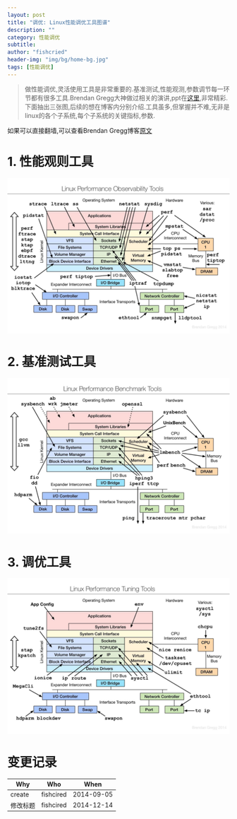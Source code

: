 ```yaml
---
layout: post
title: "调优: Linux性能调优工具图谱"
description: ""
category: 性能调优
subtitle:
author: "fishcried"
header-img: "img/bg/home-bg.jpg"
tags: [性能调优]
---
```


> 做性能调优,灵活使用工具是非常重要的.基准测试,性能观测,参数调节每一环节都有很多工具.Brendan Gregg大神做过相关的演讲,ppt在[这里](http://www.slideshare.net/brendangregg/linux-performance-tools-2014),非常精彩.下面抽出三张图,后续的想在博客内分别介绍.工具虽多,但掌握并不难,无非是linux的各个子系统,每个子系统的关键指标,参数.

如果可以直接翻墙,可以查看Brendan Gregg博客[原文](http://www.brendangregg.com/linuxperf.html)

# 1. 性能观则工具

![性能观测工具](/img/performance_observability_tools.jpeg)

# 2. 基准测试工具

![基准测试工具](/img/performance_benchmark_tools.jpeg)

# 3. 调优工具

![调优工具](/img/performance_tuning_tools.jpeg)


# 变更记录

|Why | Who | When |
|----|-----|------|
|create|fishcired|2014-09-05|
|修改标题|fishcired|2014-12-14 |

